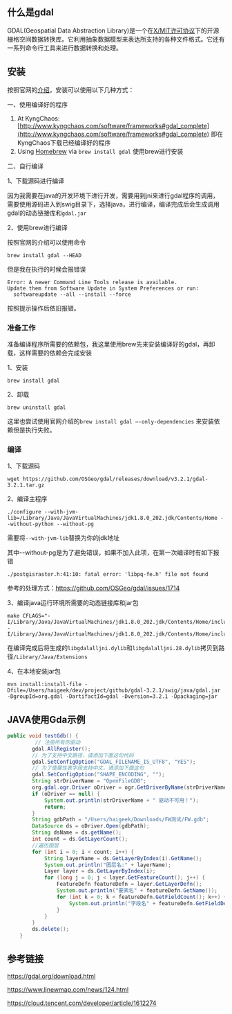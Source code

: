 ## 什么是gdal

GDAL(Geospatial Data Abstraction Library)是一个在[X/MIT许可协议](https://baike.baidu.com/item/X%2FMIT许可协议/10136122)下的开源栅格空间数据转换库。它利用抽象数据模型来表达所支持的各种文件格式。它还有一系列命令行工具来进行数据转换和处理。

## 安装

按照官网的[介绍](https://trac.osgeo.org/gdal/wiki/BuildingOnMac)，安装可以使用以下几种方式：

一、使用编译好的程序

1. At KyngChaos: [http://www.kyngchaos.com/software/frameworks#gdal_complete](http://www.kyngchaos.com/software/frameworks#gdal_complete) 即在KyngChaos下载已经编译好的程序
2. Using [Homebrew](https://brew.sh/) via `brew install gdal` 使用brew进行安装

二、自行编译

1、下载源码进行编译

因为我需要在java的开发环境下进行开发，需要用到jni来进行gdal程序的调用，需要使用源码进入到swig目录下，选择java，进行编译，编译完成后会生成调用gdal的动态链接库和`gdal.jar`

2、使用brew进行编译

按照官网的介绍可以使用命令

```
brew install gdal --HEAD
```

但是我在执行的时候会报错误

```
Error: A newer Command Line Tools release is available.
Update them from Software Update in System Preferences or run:
  softwareupdate --all --install --force
```

按照提示操作后依旧报错。

### 准备工作

准备编译程序所需要的依赖包，我这里使用brew先来安装编译好的gdal，再卸载，这样需要的依赖会完成安装

1、安装

```
brew install gdal
```

2、卸载

```
brew uninstall gdal
```

这里也尝试使用官网介绍的`brew install gdal —-only-dependencies` 来安装依赖但是执行失败。

### 编译

1、下载源码

```
wget https://github.com/OSGeo/gdal/releases/download/v3.2.1/gdal-3.2.1.tar.gz
```

2、编译主程序

```
./configure --with-jvm-lib=/Library/Java/JavaVirtualMachines/jdk1.8.0_202.jdk/Contents/Home --without-python --without-pg
```

需要将`--with-jvm-lib`替换为你的jdk地址

其中--without-pg是为了避免错误，如果不加入此项，在第一次编译时有如下报错

```
./postgisraster.h:41:10: fatal error: 'libpq-fe.h' file not found
```

参考的处理方式：https://github.com/OSGeo/gdal/issues/1714

3、编译java运行环境所需要的动态链接库和jar包

```
make CFLAGS="-I/Library/Java/JavaVirtualMachines/jdk1.8.0_202.jdk/Contents/Home/include -I/Library/Java/JavaVirtualMachines/jdk1.8.0_202.jdk/Contents/Home/include/darwin"
```

在编译完成后将生成的`libgdalalljni.dylib`和`libgdalalljni.28.dylib`拷贝到路径`/Library/Java/Extensions`

4、在本地安装jar包

```
mvn install:install-file -Dfile=/Users/haigeek/dev/project/github/gdal-3.2.1/swig/java/gdal.jar -DgroupId=org.gdal -DartifactId=gdal -Dversion=3.2.1 -Dpackaging=jar
```

## JAVA使用Gda示例

```java
public void testGdb() {
         // 注册所有的驱动
        gdal.AllRegister();
        // 为了支持中文路径，请添加下面这句代码
        gdal.SetConfigOption("GDAL_FILENAME_IS_UTF8", "YES");
        // 为了使属性表字段支持中文，请添加下面这句
        gdal.SetConfigOption("SHAPE_ENCODING", "");
        String strDriverName = "OpenFileGDB";
        org.gdal.ogr.Driver oDriver = ogr.GetDriverByName(strDriverName);
        if (oDriver == null) {
            System.out.println(strDriverName + " 驱动不可用！");
            return;
        }
        String gdbPath = "/Users/haigeek/Downloads/FW测试/FW.gdb";
        DataSource ds = oDriver.Open(gdbPath);
        String dsName = ds.getName();
        int count = ds.GetLayerCount();
        //遍历图层
        for (int i = 0; i < count; i++) {
            String layerName = ds.GetLayerByIndex(i).GetName();
            System.out.println("图层名:" + layerName);
            Layer layer = ds.GetLayerByIndex(i);
            for (long j = 0; j < layer.GetFeatureCount(); j++) {
                FeatureDefn featureDefn = layer.GetLayerDefn();
                System.out.println("要素名" + featureDefn.GetName());
                for (int k = 0; k < featureDefn.GetFieldCount(); k++) {
                    System.out.println("字段名" + featureDefn.GetFieldDefn(k).GetName());
                }
            }
        }
        ds.delete();
    }
```



## 参考链接

https://gdal.org/download.html

https://www.ljnewmap.com/news/124.html

https://cloud.tencent.com/developer/article/1612274